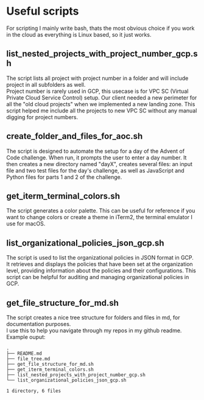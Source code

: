 # Useful scripts

For scripting I mainly write bash, thats the most obvious choice if you work in the cloud as everything is Linux based, so it just works.

## list_nested_projects_with_project_number_gcp.sh
The script lists all project with project number in a folder and will include project in all subfolders as well. </br>
Project number is rarely used in GCP, this usecase is for VPC SC (Virtual Private Cloud Service Control) setup.
Our client needed a new perimeter for all the "old cloud projects" when we implemented a new landing zone.
This script helped me include all the projects to new VPC SC without any manual digging for project numbers.
</br>

## create_folder_and_files_for_aoc.sh
The script is designed to automate the setup for a day of the Advent of Code challenge.
When run, it prompts the user to enter a day number. It then creates a new directory named "dayX", creates several files: an input file and two test files for the day's challenge, as well as JavaScript and Python files for parts 1 and 2 of the challenge.
</br>

## get_iterm_terminal_colors.sh
The script generates a color palette. This can be useful for reference if you want to change colors or create a theme in iTerm2, the terminal emulator I use for macOS.
</br>

## list_organizational_policies_json_gcp.sh
The script is used to list the organizational policies in JSON format in GCP. It retrieves and displays the policies that have been set at the organization level, providing information about the policies and their configurations. This script can be helpful for auditing and managing organizational policies in GCP.
</br>

## get_file_structure_for_md.sh
The script creates a nice tree structure for folders and files in md, for documentation purposes. </br>
I use this to help you navigate through my repos in my github readme. Example ouput:
```
.
├── README.md
├── file_tree.md
├── get_file_structure_for_md.sh
├── get_iterm_terminal_colors.sh
├── list_nested_projects_with_project_number_gcp.sh
└── list_organizational_policies_json_gcp.sh

1 directory, 6 files
```
